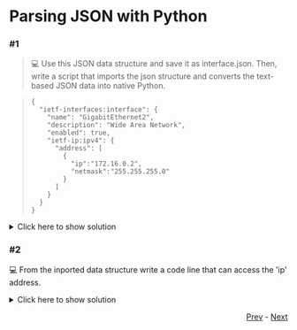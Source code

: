 # Parsing JSON with Python

### #1

> 💻 Use this JSON data structure and save it as interface.json. Then, write a script that imports the json structure and converts the text-based JSON data into native Python.

> ```python3
> {
>   "ietf-interfaces:interface": {
>     "name": "GigabitEthernet2",
>     "description": "Wide Area Network",
>     "enabled": true,
>     "ietf-ip:ipv4": {
>       "address": [
>         {
>           "ip":"172.16.0.2",
>           "netmask":"255.255.255.0"
>         }
>       ]
>     }
>   }
> }
>
> ```

<details>
  <summary>Click here to show solution</summary>

```python3
import json

file = open('interface.json')

# convert json file to Python dict
data = json.load(file)
print(data)

```
</details>

### #2

💻 From the inported data structure write a code line that can access the 'ip' address.

<details>
  <summary>Click here to show solution</summary>

```python3
import json

file = open('interface.json')

data = json.load(file)
print(data)


ip_address = data["ietf-interfaces:interface"]["ietf-ip:ipv4"]["address"][0]["ip"]
print(ip_address)

```
</details>

<div align="right">

   [Prev](python_two_tasks.md) - [Next](python_three_exercise/Readme.md)
</div>


